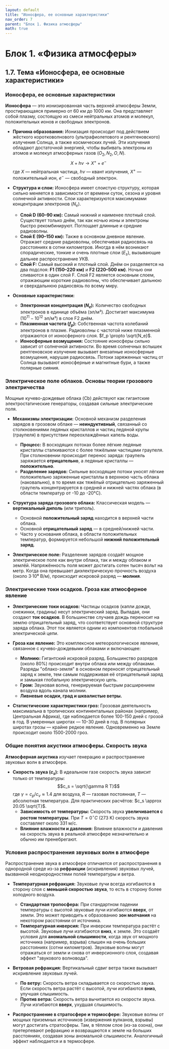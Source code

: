 ```yaml
---
layout: default
title: "Ионосфера, ее основные характеристики"
nav_order: 7
parent: "Блок 1. Физика атмосферы"
math: true
---
```

# Блок 1. «Физика атмосферы»

## 1.7. Тема «Ионосфера, ее основные характеристики»

### **Ионосфера, ее основные характеристики**

**Ионосфера** — это ионизированная часть верхней атмосферы Земли, простирающаяся примерно от 60 км до 1000 км. Она представляет собой плазму, состоящую из смеси нейтральных атомов и молекул, положительных ионов и свободных электронов.

* **Причина образования:** Ионизация происходит под действием жёсткого коротковолнового (ультрафиолетового и рентгеновского) излучения Солнца, а также космических лучей. Эти излучения обладают достаточной энергией, чтобы выбивать электроны из атомов и молекул атмосферных газов ($O_2, N_2, O, N$).
  $$X + h\nu \rightarrow X^+ + e^-$$
  где $X$ — нейтральная частица, $h\nu$ — квант излучения, $X^+$ — положительный ион, $e^-$ — свободный электрон.

* **Структура и слои:** Ионосфера имеет слоистую структуру, которая сильно меняется в зависимости от времени суток, сезона и уровня солнечной активности. Слои характеризуются максимумами концентрации электронов ($N_e$).
  * **Слой D (60–90 км):** Самый нижний и наименее плотный слой. Существует только днём, так как ночью ионы и электроны быстро рекомбинируют. Поглощает длинные и средние радиоволны.
  * **Слой E (90–150 км):** Также в основном дневное явление. Отражает средние радиоволны, обеспечивая радиосвязь на расстояниях в сотни километров. Иногда в нём возникают спорадические, тонкие и очень плотные слои ($E_s$), вызывающие дальнее распространение УКВ.
  * **Слой F:** Самый высокий и плотный слой. Днём он разделяется на два подслоя: **F1 (150–220 км)** и **F2 (220–500 км)**. Ночью они сливаются в один слой F. Слой F2 является основным слоем, отражающим короткие радиоволны, что обеспечивает дальнюю и сверхдальнюю радиосвязь по всему миру.

* **Основные характеристики:**
  * **Электронная концентрация ($N_e$):** Количество свободных электронов в единице объёма (эл/м³). Достигает максимума ($10^{11}-10^{12}$ эл/м³) в слое F2 днём.
  * **Плазменная частота ($f_p$):** Собственная частота колебаний электронов в плазме. Радиоволны с частотой ниже плазменной отражаются от ионосферного слоя. $f_p \propto \sqrt{N_e}$.
  * **Ионосферные возмущения:** Состояние ионосферы сильно зависит от солнечной активности. Во время солнечных вспышек рентгеновское излучение вызывает внезапные ионосферные возмущения, нарушая радиосвязь. Потоки заряженных частиц от Солнца вызывают ионосферные и магнитные бури, а также полярные сияния.

### **Электрическое поле облаков. Основы теории грозового электричества**

Мощные кучево-дождевые облака (Cb) действуют как гигантские электростатические генераторы, создавая сильные электрические поля.

* **Механизмы электризации:** Основной механизм разделения зарядов в грозовом облаке — **неиндуктивный**, связанный со столкновениями ледяных кристаллов и частиц ледяной крупы (граупеля) в присутствии переохлаждённых капель воды.
  * **Процесс:** В восходящих потоках более лёгкие ледяные кристаллы сталкиваются с более тяжёлыми частицами граупеля. При столкновении происходит перенос заряда: граупель заряжается **отрицательно**, а ледяные кристаллы — **положительно**.
  * **Разделение зарядов:** Сильные восходящие потоки уносят лёгкие положительно заряженные кристаллы в верхнюю часть облака (наковальню), в то время как тяжёлый отрицательно заряженный граупель концентрируется в средней и нижней частях облака (в области температур от -10 до -20°C).

* **Структура заряда грозового облака:** Классическая модель — **вертикальный диполь** (или триполь).
  * Основной **положительный заряд** находится в верхней части облака.
  * Основной **отрицательный заряд** — в средней/нижней части.
  * Часто у основания облака, в области положительных температур, формируется небольшой **нижний положительный заряд**.

* **Электрическое поле:** Разделение зарядов создаёт мощное электрическое поле как внутри облака, так и между облаком и землёй. Напряжённость поля может достигать сотен тысяч вольт на метр. Когда она превышает диэлектрическую прочность воздуха (около 3·10⁶ В/м), происходит искровой разряд — **молния**.

### **Электрические токи осадков. Гроза как атмосферное явление**

* **Электрические токи осадков:** Частицы осадков (капли дождя, снежинки, градины) несут электрический заряд. Выпадая, они создают **ток осадков**. В большинстве случаев дождь переносит на землю отрицательный заряд, что соответствует основной структуре заряда облака. Этот ток является одним из компонентов глобальной электрической цепи.

* **Гроза как явление:** Это комплексное метеорологическое явление, связанное с кучево-дождевыми облаками и включающее:
  * **Молнию:** Гигантский искровой разряд. Большинство разрядов (около 80%) происходит внутри облака или между облаками. Разряды "облако-земля" в основном переносят отрицательный заряд к земле, тем самым поддерживая её отрицательный заряд и замыкая глобальную электрическую цепь.
  * **Гром:** Звуковая волна, генерируемая быстрым расширением воздуха вдоль канала молнии.
  * **Ливневые осадки, град и шквалистые ветры.**

* **Статистические характеристики гроз:** Грозовая деятельность максимальна в тропических континентальных районах (например, Центральная Африка), где наблюдается более 100-150 дней с грозой в год. В умеренных широтах — 10-30 дней в год. В полярных широтах грозы — крайне редкое явление. Одновременно на Земле происходит около 1500-2000 гроз.

### **Общие понятия акустики атмосферы. Скорость звука**

**Атмосферная акустика** изучает генерацию и распространение звуковых волн в атмосфере.

* **Скорость звука ($c_s$):** В идеальном газе скорость звука зависит только от температуры:
    $$c_s = \sqrt{\gamma R T}$$
    где $\gamma = c_p/c_v \approx 1.4$ для воздуха, $R$ — газовая постоянная, $T$ — абсолютная температура. Для практических расчётов: $c_s \approx 20.05 \sqrt{T}$.
  * **Зависимость от температуры:** Скорость звука **увеличивается с ростом температуры**. При $T=0^\circ C$ (273 K) скорость звука составляет около 331 м/с.
  * **Влияние влажности и давления:** Влияние влажности и давления на скорость звука в реальной атмосфере незначительно и обычно им пренебрегают.

### **Условия распространения звуковых волн в атмосфере**

Распространение звука в атмосфере отличается от распространения в однородной среде из-за **рефракции** (искривления) звуковых лучей, вызванной неоднородностями полей температуры и ветра.

* **Температурная рефракция:** Звуковые лучи всегда изгибаются в сторону слоя с **меньшей скоростью звука**, то есть в сторону более холодного воздуха.
  * **Стандартная тропосфера:** При стандартном падении температуры с высотой звуковые лучи изгибаются **вверх**, от земли. Это может приводить к образованию **зон молчания** на некотором расстоянии от источника.
  * **Температурная инверсия:** При инверсии температура растёт с высотой. Звуковые лучи изгибаются **вниз**, к земле. Это создаёт условия для **аномальной слышимости**, когда звук от мощного источника (например, взрыва) слышен на очень больших расстояниях (сотни километров). Звуковые волны могут отражаться от земли и снова от инверсионного слоя, создавая эффект "звукового волновода".

* **Ветровая рефракция:** Вертикальный сдвиг ветра также вызывает искривление звуковых лучей.
  * **По ветру:** Скорость ветра складывается со скоростью звука. Если скорость ветра растёт с высотой, лучи изгибаются **вниз**, улучшая слышимость.
  * **Против ветра:** Скорость ветра вычитается из скорости звука. Лучи изгибаются **вверх**, ухудшая слышимость.

* **Распространение в стратосфере и термосфере:** Звуковые волны от мощных приземных источников (извержения вулканов, взрывы) могут достигать стратосферы. Там, в тёплом слое (из-за озона), они претерпевают рефракцию и возвращаются к земле на больших расстояниях, создавая зоны аномальной слышимости. Аналогичный эффект наблюдается и в термосфере.
